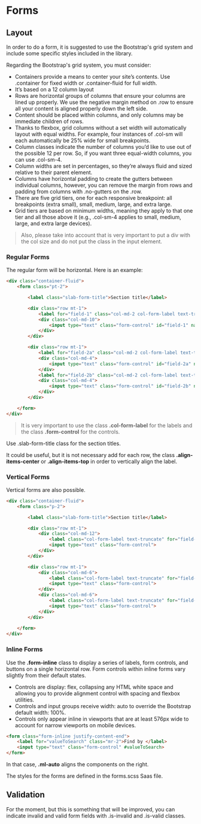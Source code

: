 # Forms

## Layout

In order to do a form, it is suggested to use the Bootstrap's grid system and include some specific styles included in the library.

Regarding the Bootstrap's grid system, you must consider:

- Containers provide a means to center your site’s contents. Use .container for fixed width or .container-fluid for full width.
- It’s based on a 12 column layout
- Rows are horizontal groups of columns that ensure your columns are lined up properly. We use the negative margin method on .row to ensure all your content is aligned properly down the left side.
- Content should be placed within columns, and only columns may be immediate children of rows.
- Thanks to flexbox, grid columns without a set width will automatically layout with equal widths. For example, four instances of .col-sm will each automatically be 25% wide for small breakpoints.
- Column classes indicate the number of columns you’d like to use out of the possible 12 per row. So, if you want three equal-width columns, you can use .col-sm-4.
- Column widths are set in percentages, so they’re always fluid and sized relative to their parent element.
- Columns have horizontal padding to create the gutters between individual columns, however, you can remove the margin from rows and padding from columns with .no-gutters on the .row.
- There are five grid tiers, one for each responsive breakpoint: all breakpoints (extra small), small, medium, large, and extra large.
- Grid tiers are based on minimum widths, meaning they apply to that one tier and all those above it (e.g., .col-sm-4 applies to small, medium, large, and extra large devices).

> Also, please take into account that is very important to put a div with the col size and do not put the class in the input element.


### Regular Forms

The regular form will be horizontal. Here is an example:

```html
<div class="container-fluid">
    <form class="pt-2">

        <label class="slab-form-title">Section title</label>

        <div class="row mt-1">
            <label for="field-1" class="col-md-2 col-form-label text-truncate">Line 1</label>
            <div class="col-md-10">
                <input type="text" class="form-control" id="field-1" name="field-1">
            </div>
        </div>

        <div class="row mt-1">
            <label for="field-2a" class="col-md-2 col-form-label text-truncate">Line 2.a</label>
            <div class="col-md-4">
                <input type="text" class="form-control" id="field-2a" name="field-2a">
            </div>
            <label for="field-2b" class="col-md-2 col-form-label text-truncate">Line 2.b</label>
            <div class="col-md-4">
                <input type="text" class="form-control" id="field-2b" name="field-2b">
            </div>
        </div>

    </form>
</div>
```

> It is very important to use the class **.col-form-label** for the labels and the class **.form-control** for the controls.

Use .slab-form-title class for the section titles.

It could be useful, but it is not necessary add for each row, the class **.align-items-center** or **.align-items-top** in order to vertically align the label.

### Vertical Forms

Vertical forms are also possible.

```html
<div class="container-fluid">
    <form class="p-2">

        <label class="slab-form-title">Section title</label>

        <div class="row mt-1">
            <div class="col-md-12">
                <label class="col-form-label text-truncate" for="field-1">Line 1</label>
                <input type="text" class="form-control">
            </div>
        </div>

        <div class="row mt-1">
            <div class="col-md-6">
                <label class="col-form-label text-truncate" for="field-2a">Line 2.a</label>
                <input type="text" class="form-control">
            </div>
            <div class="col-md-6">
                <label class="col-form-label text-truncate" for="field-2b">Line 2.b</label>
                <input type="text" class="form-control">
            </div>
        </div>
    
    </form>
</div>
```

### Inline Forms

Use the **.form-inline** class to display a series of labels, form controls, and buttons on a single horizontal row. Form controls within inline forms vary slightly from their default states.

- Controls are display: flex, collapsing any HTML white space and allowing you to provide alignment control with spacing and flexbox utilities.
- Controls and input groups receive width: auto to override the Bootstrap default width: 100%.
- Controls only appear inline in viewports that are at least 576px wide to account for narrow viewports on mobile devices.

```html
<form class="form-inline justify-content-end">
    <label for="valueToSearch" class="mr-2">Find by </label>
    <input type="text" class="form-control" #valueToSearch>
</form>
```

In that case, **.ml-auto** aligns the components on the right.

The styles for the forms are defined in the forms.scss Saas file.

## Validation

For the moment, but this is something that will be improved, you can indicate invalid and valid form fields with .is-invalid and .is-valid classes.

